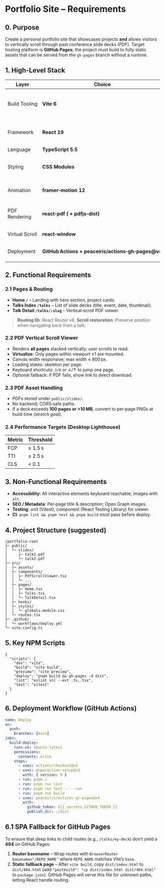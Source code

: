 # Portfolio Site – Requirements

## 0. Purpose

Create a personal portfolio site that showcases projects **and** allows visitors to vertically scroll through past conference slide decks (PDF).
Target hosting platform is **GitHub Pages**; the project must build to fully static assets that can be served from the `gh-pages` branch without a runtime.

## 1. High‑Level Stack

| Layer          | Choice                                              | Notes                                                                       |
| -------------- | --------------------------------------------------- | --------------------------------------------------------------------------- |
| Build Tooling  | **Vite 6**                                          | React/TS template (`npm create vite@latest <name> -- --template react-ts`). |
| Framework      | **React 19**                                        | Client‑side only; Server Components not required.                           |
| Language       | **TypeScript 5.5**                                  | Strict mode.                                                                |
| Styling        | **CSS Modules**                                     | `.module.css`; PostCSS nesting enabled. No Tailwind/CSS‑in‑JS.              |
| Animation      | **framer‑motion 12**                                | Optional; used for subtle page transitions/reveals.                         |
| PDF Rendering  | **react‑pdf ( + pdfjs‑dist)**                       | Canvas render; paired with `react-window` for virtualization.               |
| Virtual Scroll | **react‑window**                                    | FixedSizeList variant.                                                      |
| Deployment     | **GitHub Actions + peaceiris/actions‑gh‑pages\@v4** | Workflow builds and publishes to `gh-pages`.                                |

## 2. Functional Requirements

### 2.1 Pages & Routing

* **Home `/`** – Landing with hero section, project cards.
* **Talks Index `/talks`** – List of slide decks (title, event, date, thumbnail).
* **Talk Detail `/talks/:slug`** – Vertical‑scroll PDF viewer.

> **Routing lib**: React Router v6.
> **Scroll restoration**: Preserve position when navigating back from a talk.

### 2.2 PDF Vertical Scroll Viewer

* Renders **all pages** stacked vertically; user scrolls to read.
* **Virtualize**: Only pages within viewport ±1 are mounted.
* Canvas width responsive; max width ≈ 800 px.
* Loading states: skeleton per page.
* Keyboard shortcuts: `J/K` or ↓/↑ to jump one page.
* Optional fallback: if PDF fails, show link to direct download.

### 2.3 PDF Asset Handling

* PDFs stored under `public/slides/`.
* No backend; CORS‑safe paths.
* If a deck exceeds **100 pages or >10 MB**, convert to per‑page PNGs at build time *(stretch goal)*.

### 2.4 Performance Targets (Desktop Lighthouse)

| Metric | Threshold |
| ------ | --------- |
| FCP    | ≤ 1.5 s   |
| TTI    | ≤ 2.5 s   |
| CLS    | < 0.1     |

## 3. Non‑Functional Requirements

* **Accessibility**: All interactive elements keyboard reachable; images with `alt`.
* **SEO / Metadata**: Per‑page title & description; Open Graph images.
* **Testing**: unit (Vitest), component (React Testing Library) for viewer.
* **CI**: `pnpm lint && pnpm test && pnpm build` must pass before deploy.

## 4. Project Structure (suggested)

```
/portfolio-root
├─ public/
│  └─ slides/
│     ├─ talk1.pdf
│     └─ talk2.pdf
├─ src/
│  ├─ assets/
│  ├─ components/
│  │  ├─ PdfScrollViewer.tsx
│  │  └─ ...
│  ├─ pages/
│  │  ├─ Home.tsx
│  │  ├─ Talks.tsx
│  │  └─ TalkDetail.tsx
│  ├─ hooks/
│  ├─ styles/
│  │  └─ globals.module.css
│  └─ routes.tsx
├─ .github/
│  └─ workflows/deploy.yml
└─ vite.config.ts
```

## 5. Key NPM Scripts

```jsonc
{
  "scripts": {
    "dev": "vite",
    "build": "vite build",
    "preview": "vite preview",
    "deploy": "pnpm build && gh-pages -d dist",
    "lint": "eslint src --ext .ts,.tsx",
    "test": "vitest"
  }
}
```

## 6. Deployment Workflow (GitHub Actions)

```yaml
name: Deploy
on:
  push:
    branches: [main]
jobs:
  build-deploy:
    runs-on: ubuntu-latest
    permissions:
      contents: write
    steps:
      - uses: actions/checkout@v4
      - uses: pnpm/action-setup@v3
        with: { version: 9 }
      - run: pnpm i
      - run: pnpm run lint
      - run: pnpm run test -- --run
      - run: pnpm run build
      - uses: peaceiris/actions-gh-pages@v4
        with:
          github_token: ${{ secrets.GITHUB_TOKEN }}
          publish_dir: ./dist
```


## 6.1 SPA Fallback for GitHub Pages

To ensure that deep links to child routes (e.g., `/talks/my-deck`) don’t yield a **404** on GitHub Pages:

1. **Router basename** – Wrap routes with `BrowserRouter basename="/REPO_NAME"` where `REPO_NAME` matches Vite’s `base`.
2. **Static fallback page** – After `vite build`, copy `dist/index.html` to `dist/404.html` (add `"postbuild": "cp dist/index.html dist/404.html"` to `package.json`). GitHub Pages will serve this file for unknown paths, letting React handle routing.

